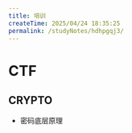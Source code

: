 ```yaml
---
title: 培训
createTime: 2025/04/24 18:35:25
permalink: /studyNotes/hdhpgqj3/
---
```

# CTF

## CRYPTO

- 密码底层原理
